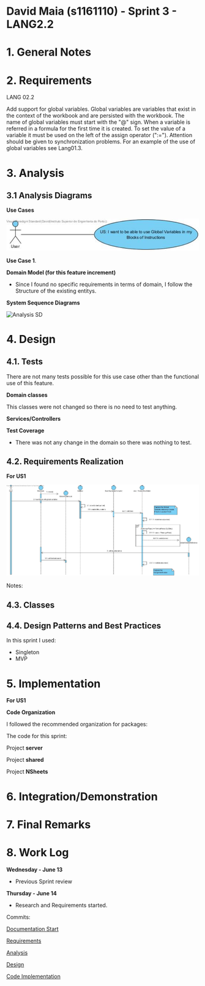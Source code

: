 **David Maia** (s1161110) - Sprint 3 - LANG2.2
===============================

# 1. General Notes


# 2. Requirements

LANG 02.2

Add support for global variables. Global variables are variables that exist in the context of the workbook and are persisted with the workbook. The name of global variables must start with the "@" sign. When a variable is referred in a formula for the first time it is created. To set the value of a variable it must be used on the left of the assign operator (":="). Attention should be given to synchronization problems. For an example of the use of global variables see Lang01.3.

# 3. Analysis




## 3.1 Analysis Diagrams


**Use Cases**

![Use Cases](us.jpg)

 **Use Case 1**.

**Domain Model (for this feature increment)**

- Since I found no specific requirements in terms of domain, I follow the Structure of the existing entitys.

**System Sequence Diagrams**

![Analysis SD](SSD1.jpg)

# 4. Design


## 4.1. Tests


There are not many tests possible for this use case other than the functional use of this feature.

**Domain classes**

This classes were not changed so there is no need to test anything.

**Services/Controllers**



**Test Coverage**  
- There was not any change in the domain so there was nothing to test.

## 4.2. Requirements Realization

**For US1**

![SD US1](SD.jpg)

Notes:  


## 4.3. Classes

## 4.4. Design Patterns and Best Practices

In this sprint I used:  
- Singleton
- MVP  


# 5. Implementation

**For US1**



**Code Organization**  

I followed the recommended organization for packages:  

The code for this sprint:  

Project **server**


Project **shared**  



Project **NSheets**




# 6. Integration/Demonstration


# 7. Final Remarks


# 8. Work Log
**Wednesday - June 13**
* Previous Sprint review

**Thursday - June 14**
* Research and Requirements started.



Commits:

[Documentation Start](https://bitbucket.org/lei-isep/lapr4-18-2dl/commits/1514ceb2a44e)

[Requirements]()

[Analysis]()

[Design]()

[Code Implementation ]()
